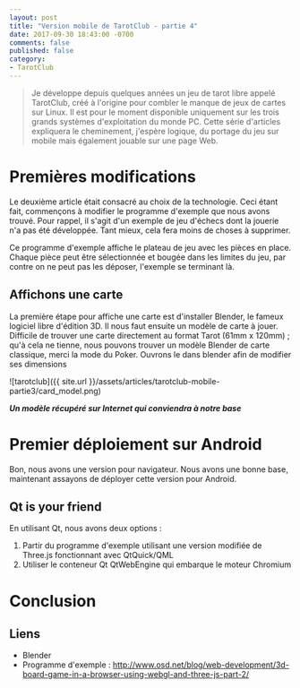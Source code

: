 ```yaml
---
layout: post
title: "Version mobile de TarotClub - partie 4"
date: 2017-09-30 18:43:00 -0700
comments: false
published: false
category:
- TarotClub
---
```


> Je développe depuis quelques années un jeu de tarot libre appelé TarotClub, créé à l'origine pour combler le manque de jeux de cartes sur Linux. Il est pour le moment
disponible uniquement sur les trois grands systèmes d'exploitation du monde PC. Cette série d'articles expliquera le cheminement, j'espère logique, du portage du jeu sur
mobile mais également jouable sur une page Web.

# Premières modifications

Le deuxième article était consacré au choix de la technologie. Ceci étant fait, commençons à modifier le programme d'exemple que nous avons trouvé. Pour rappel, il s'agit
d'un exemple de jeu d'échecs dont la jouerie n'a pas été développée. Tant mieux, cela fera moins de choses à supprimer.

Ce programme d'exemple affiche le plateau de jeu avec les pièces en place. Chaque pièce peut être sélectionnée et bougée dans les limites du jeu, par contre on ne peut pas
les déposer, l'exemple se terminant là.

## Affichons une carte

La première étape pour affiche une carte est d'installer Blender, le fameux logiciel libre d'édition 3D. Il nous faut ensuite un modèle de carte à jouer. Difficile de trouver
une carte directement au format Tarot (61mm x 120mm) ; qu'à cela ne tienne, nous pouvons trouver un modèle Blender de carte classique, merci la mode du Poker. Ouvrons le
dans blender afin de modifier ses dimensions

![tarotclub]({{ site.url }}/assets/articles/tarotclub-mobile-partie3/card_model.png)

**_Un modèle récupéré sur Internet qui conviendra à notre base_**

# Premier déploiement sur Android

Bon, nous avons une version pour navigateur. Nous avons une bonne base, maintenant assayons de déployer cette version pour Android.

## Qt is your friend

En utilisant Qt, nous avons deux options :

  1. Partir du programme d'exemple utilisant une version modifiée de Three.js fonctionnant avec QtQuick/QML
  2. Utiliser le conteneur Qt QtWebEngine qui embarque le moteur Chromium





# Conclusion

## Liens

  * Blender
  * Programme d'exemple : http://www.osd.net/blog/web-development/3d-board-game-in-a-browser-using-webgl-and-three-js-part-2/
